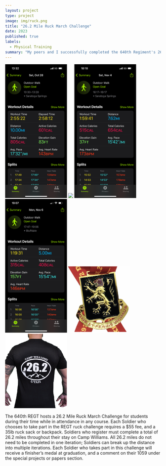```yaml
---
layout: project
type: project
image: img/ruck.png
title: "26.2 Mile Ruck March Challenge"
date: 2023
published: true
labels:
  - Physical Training
summary: "My peers and I successfully completed the 640th Regiment's 26.2 mile ruck march challenge."
---
```


<div class="text-center p-4">
  <img width="200px" src="../img/SSG Gonzales, LaToya C. - 26.2 Mile Ruck 1.png" class="img-thumbnail" >
  <img width="200px" src="../img/SSG Gonzales, LaToya C. - 26.2 Mile Ruck 2.pngg" class="img-thumbnail" >
  <img width="200px" src="../img/SSG Gonzales, LaToya C. - 26.2 Mile Ruck 3.png" class="img-thumbnail" >
  <img width="200px" src="../img/SSG Gonzales, LaToya C. - 26.2 Mile Ruck 4.png" class="img-thumbnail" >
   <img width="200px" src="../img/ruck-medal.png" class="img-thumbnail" >
  <img width="200px" src="../img/ruck-tshirt.png" class="img-thumbnail" >
</div>

The 640th REGT hosts a 26.2 Mile Ruck March Challenge for students during their time while in attendance in any course. Each Soldier who chooses to take part in the REGT ruck challenge requires a $55 fee, and a 35lb ruck sack or backpack. Soldiers who register must complete a total of 26.2 miles throughout their stay on Camp Williams. All 26.2 miles do not need to be completed in one iteration; Soldiers can break up the distance into multiple iterations. Each Soldier who takes part in this challenge will receive a finisher’s medal at graduation, and a comment on their 1059 under the special projects or papers section.

